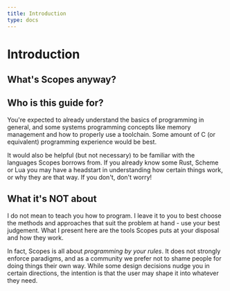 ```yaml
---
title: Introduction
type: docs
---
```


# Introduction

## What's Scopes anyway?

## Who is this guide for?

You're expected to already understand the basics of programming in general, and some 
systems programming concepts like memory management and how to properly use a toolchain.
Some amount of C (or equivalent) programming experience would be best.

It would also be helpful (but not necessary) to be familiar with the languages Scopes borrows
from. If you already know some Rust, Scheme or Lua you may have a headstart in understanding 
how certain things work, or why they are that way. If you don't, don't worry!

## What it's NOT about

I do not mean to teach you how to program. I leave it to you to best choose the methods
and approaches that suit the problem at hand - use your best judgement.
What I present here are the tools Scopes puts at your disposal and how they work.

In fact, Scopes is all about _programming by your rules_. It does not strongly 
enforce paradigms, and as a community we prefer not to shame people for doing things their
own way.
While some design decisions nudge you in certain directions, the intention is that the user
may shape it into whatever they need.
